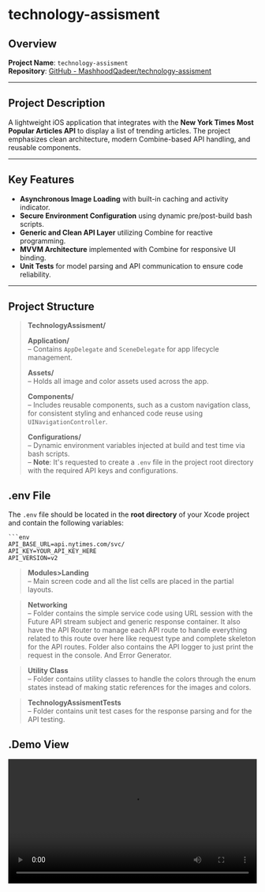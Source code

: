 # technology-assisment

## Overview

**Project Name**: `technology-assisment`  
**Repository**: [GitHub - MashhoodQadeer/technology-assisment](https://github.com/MashhoodQadeer/technology-assisment)

---

## Project Description

A lightweight iOS application that integrates with the **New York Times Most Popular Articles API** to display a list of trending articles. The project emphasizes clean architecture, modern Combine-based API handling, and reusable components.

---

## Key Features

- **Asynchronous Image Loading** with built-in caching and activity indicator.
- **Secure Environment Configuration** using dynamic pre/post-build bash scripts.
- **Generic and Clean API Layer** utilizing Combine for reactive programming.
- **MVVM Architecture** implemented with Combine for responsive UI binding.
- **Unit Tests** for model parsing and API communication to ensure code reliability.

---

## Project Structure

> **TechnologyAssisment/**  
>
> **Application/**  
> – Contains `AppDelegate` and `SceneDelegate` for app lifecycle management.  
>
> **Assets/**  
> – Holds all image and color assets used across the app.  
>
> **Components/**  
> – Includes reusable components, such as a custom navigation class, for consistent styling and enhanced code reuse using `UINavigationController`.  
>
> **Configurations/**  
> – Dynamic environment variables injected at build and test time via bash scripts.  
> – **Note**: It's requested to create a `.env` file in the project root directory with the required API keys and configurations.

## .env File

The `.env` file should be located in the **root directory** of your Xcode project and contain the following variables:

	```env
	API_BASE_URL=api.nytimes.com/svc/
	API_KEY=YOUR_API_KEY_HERE
	API_VERSION=v2


> **Modules>Landing**  
> – Main screen code and all the list cells are placed in the partial layouts.  

>

> **Networking**  
> – Folder contains the simple service code using URL session with the Future API stream subject and generic response container. It also have the API Router to manage each API route to handle everything related to this route over here like request type and complete skeleton for the API routes.
> Folder also contains the API logger to just print the request in the console. 
> And Error Generator.

> **Utility Class**  
> – Folder contains utility classes to handle the colors through the enum states instead of making static references for the images and colors.

> **TechnologyAssismentTests**  
> – Folder contains unit test cases for the response parsing and for the API testing.
> 

## .Demo View
<video width="100%" controls>
  <source src="DemoView.mp4" type="video/mp4">
  Your browser does not support the video tag.
</video>
